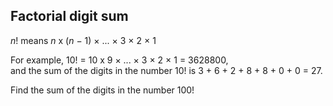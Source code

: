## Factorial digit sum

<i>n</i>! means <i>n</i> x (<i>n</i> &#x2212; 1) &#xD7; ... &#xD7; 3 &#xD7; 2 &#xD7; 1

For example, 10! = 10 x 9 &#xD7; ... &#xD7; 3 &#xD7; 2 &#xD7; 1 = 3628800,<br>and the sum of the digits in the number 10! is 3 + 6 + 2 + 8 + 8 + 0 + 0 = 27.

Find the sum of the digits in the number 100!
